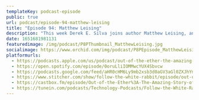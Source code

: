 ```yaml
---
templateKey: podcast-episode
public: true
url: podcast/episode-94-matthew-leising
title: "Episode 94: Matthew Leising"
description: "This week Derek E. Silva joins author Matthew Leising, and Co-founder of DeCential Media that focuses on telling the stories of the founders, builders and visionaries who are creating a new decentralized economy and internet experience. We take a deep dive into the fascinating early days of Ethereum to discuss Matt’s critically acclaimed book “Out of the Ether’ and his quest to solve the mystery behind the 2016 DAO hack."
date: 1651681981131
featuredimage: /img/podcast/P8PThumbnail_MatthewLeising.jpg
socialimage: https://www.orchid.com/img/podcast/P8PEpisode_MatthewLeising.jpg
platformurls:
  - https://podcasts.apple.com/us/podcast/out-of-the-ether-the-amazing-story-of-ethereum/id1516705670?i=1000559603764
  - https://open.spotify.com/episode/0oruLliIOMMwcYUX4Sbvcw
  - https://podcasts.google.com/feed/aHR0cHM6Ly9mb2xsb3d0aGV3aGl0ZXJhYmJpdC5saWJzeW4uY29tL3Jzcw/episode/YmJkMjJkNGQtYTEwZC00YWIyLTlkZjgtYmM1YWYzYTU0ODg3
  - https://www.stitcher.com/show/follow-the-white-rabbit/episode/out-of-the-ether-the-amazing-story-of-ethereum-and-the-dao-hack-with-matthew-leising-202908671
  - https://castbox.fm/episode/Out-of-the-Ether%3A-The-Amazing-Story-of-Ethereum-and-the-DAO-Hack-with-Matthew-Leising-id2954358-id491999472?country=us
  - https://tunein.com/podcasts/Technology-Podcasts/Follow-the-White-Rabbit-p1330281/?topicId=171850806
---
```


